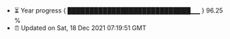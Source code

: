 - ⏳ Year progress { ████████████████████████████▁▁ } 96.25 %
- ⏰ Updated on Sat, 18 Dec 2021 07:19:51 GMT

